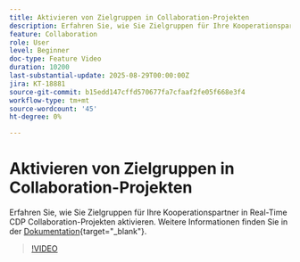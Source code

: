 ```yaml
---
title: Aktivieren von Zielgruppen in Collaboration-Projekten
description: Erfahren Sie, wie Sie Zielgruppen für Ihre Kooperationspartner in Real-Time CDP Collaboration-Projekten aktivieren.
feature: Collaboration
role: User
level: Beginner
doc-type: Feature Video
duration: 10200
last-substantial-update: 2025-08-29T00:00:00Z
jira: KT-18881
source-git-commit: b15edd147cffd570677fa7cfaaf2fe05f668e3f4
workflow-type: tm+mt
source-wordcount: '45'
ht-degree: 0%

---
```



# Aktivieren von Zielgruppen in Collaboration-Projekten

Erfahren Sie, wie Sie Zielgruppen für Ihre Kooperationspartner in Real-Time CDP Collaboration-Projekten aktivieren. Weitere Informationen finden Sie in der [Dokumentation](https://experienceleague.adobe.com/de/docs/real-time-cdp-collaboration/using/collaborate/activate){target="_blank"}.

>[!VIDEO](https://video.tv.adobe.com/v/3471687/?learn=on&enablevpops&captions=ger)
